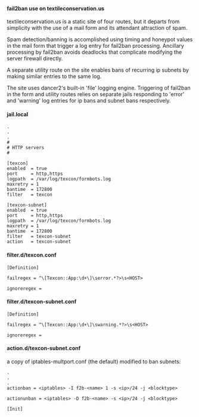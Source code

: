 #### fail2ban use on textileconservation.us

textileconservation.us is a static site of four routes, but it departs from simplicity with the use of a mail form and its attendant attraction of spam.

Spam detection/banning is accomplished using timing and honeypot values in the mail form that trigger a log entry for fail2ban processing. Ancillary processing by fail2ban avoids deadlocks that complicate modifying the server firewall directly.

A separate utility route on the site enables bans of recurring ip subnets by making similar entries to the same log.

The site uses dancer2's built-in 'file' logging engine. Triggering of fail2ban in the form and utility routes relies on separate jails responding to 'error' and 'warning' log entries for ip bans and subnet bans respectively.

#### jail.local
```
.
.
.
#
# HTTP servers
#

[texcon]
enabled  = true
port     = http,https
logpath  = /var/log/texcon/formbots.log
maxretry = 1
bantime  = 172800
filter   = texcon

[texcon-subnet]
enabled  = true
port     = http,https
logpath  = /var/log/texcon/formbots.log
maxretry = 1
bantime  = 172800
filter   = texcon-subnet
action   = texcon-subnet
```

#### filter.d/texcon.conf
```
[Definition]

failregex = ^\[Texcon::App:\d+\]\serror.*?>\s<HOST>

ignoreregex =
```

#### filter.d/texcon-subnet.conf
```
[Definition]

failregex = ^\[Texcon::App:\d+\]\swarning.*?>\s<HOST>

ignoreregex =
```

#### action.d/texcon-subnet.conf
a copy of iptables-multport.conf (the default) modified to ban subnets:
```
.
.
.
actionban = <iptables> -I f2b-<name> 1 -s <ip>/24 -j <blocktype>

actionunban = <iptables> -D f2b-<name> -s <ip>/24 -j <blocktype>

[Init]
```

